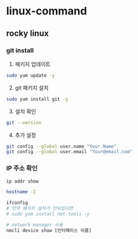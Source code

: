 # linux-command
## rocky linux
### git install
1. 패키지 업데이트
```bash
sudo yum update -y
```
2. git 패키지 설치
```bash
sudo yum install git -y
```
3. 설치 확인
```bash
git --version
```
4. 추가 설정
```bash
git config --global user.name "Your.Name"
git config --global user.email "Your@email.com"
```

### IP 주소 확인
```bash
ip addr show
```
```bash
hostname -I
```
```bash
ifconfig
# 만약 패키지 설치가 안되있다면
# sudo yum install net-tools -y
```
```bash
# network manager 사용
nmcli device show [인터페이스 이름]
```
